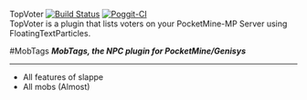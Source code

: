 TopVoter [![Build Status](https://travis-ci.org/FrontierDevs/MobTags.svg?branch=master)](https://travis-ci.org/FrontierDevs/MobTags) [![Poggit-CI](https://poggit.pmmp.io/ci.badge/FrontierDevs/MobTags/MobTags)](https://poggit.pmmp.io/ci/FrontierDevs/MobTags/MobTags) </br>
TopVoter is a plugin that lists voters on your PocketMine-MP Server using FloatingTextParticles.

#MobTags
___MobTags, the NPC plugin for PocketMine/Genisys___

-----------------------------------

- All features of slappe
- All mobs (Almost)

